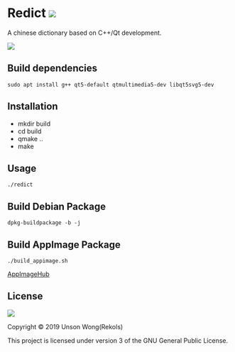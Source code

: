 # Redict ![](https://api.travis-ci.org/rekols/redict.svg?branch=master)

A chinese dictionary based on C++/Qt development.

![](https://appimage.github.io/database/Redict/screenshot.png)

## Build dependencies

`sudo apt install g++ qt5-default qtmultimedia5-dev libqt5svg5-dev`

## Installation

* mkdir build
* cd build
* qmake ..
* make

## Usage

`./redict`

## Build Debian Package

`dpkg-buildpackage -b -j`

## Build AppImage Package

`./build_appimage.sh`

[AppImageHub](https://appimage.github.io/Redict)

## License

![](https://camo.githubusercontent.com/3eb103d4afbd5bb2bbdf3d03e0e23e05ef44190f/687474703a2f2f7777772e676e752e6f72672f67726170686963732f67706c76332d3132377835312e706e67)

Copyright © 2019 Unson Wong(Rekols)

This project is licensed under version 3 of the GNU General Public License.
